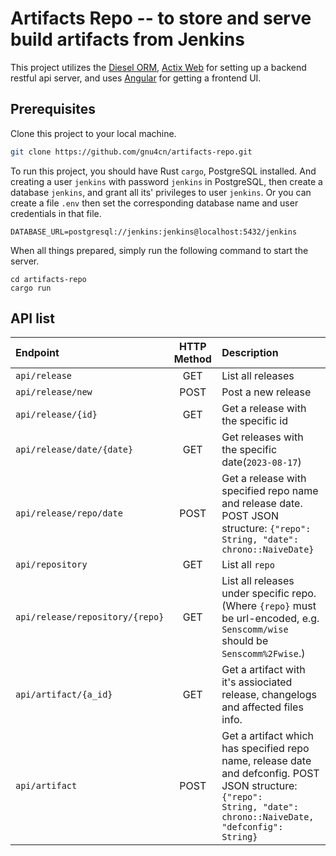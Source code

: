 # Artifacts Repo -- to store and serve build artifacts from Jenkins

This project utilizes the [Diesel ORM](https://diesel.rs), [Actix Web](https://actix.rs) for setting up a backend restful api server, and uses [Angular](https://angular.io) for getting a frontend UI.

## Prerequisites

Clone this project to your local machine.

```bash
git clone https://github.com/gnu4cn/artifacts-repo.git
```

To run this project, you should have Rust `cargo`, PostgreSQL installed. And creating a user `jenkins` with password `jenkins` in PostgreSQL, then create a database `jenkins`, and grant all its' privileges to user `jenkins`. Or you can create a file `.env` then set the corresponding database name and user credentials in that file.

```env
DATABASE_URL=postgresql://jenkins:jenkins@localhost:5432/jenkins
```

When all things prepared, simply run the following command to start the server.

```console
cd artifacts-repo
cargo run
```

## API list

| Endpoint | HTTP Method | Description |
| :-- | :-: | :-- |
| `api/release` | GET | List all releases |
| `api/release/new` | POST | Post a new release |
| `api/release/{id}` | GET | Get a release with the specific id |
| `api/release/date/{date}` | GET | Get releases with the specific date(`2023-08-17`) |
| `api/release/repo/date` | POST | Get a release with specified repo name and release date. POST JSON structure: <code>{"repo": String, "date": chrono::NaiveDate}</code> |
| `api/repository` | GET | List all `repo` |
| `api/release/repository/{repo}` | GET | List all releases under specific repo. (Where `{repo}` must be url-encoded, e.g. `Senscomm/wise` should be `Senscomm%2Fwise`.)|
| `api/artifact/{a_id}` | GET | Get a artifact with it's assiociated release, changelogs and affected files info. |
| `api/artifact` | POST | Get a artifact which has specified repo name, release date and defconfig. POST JSON structure: <code>{"repo": String, "date": chrono::NaiveDate, "defconfig": String}</code> |
